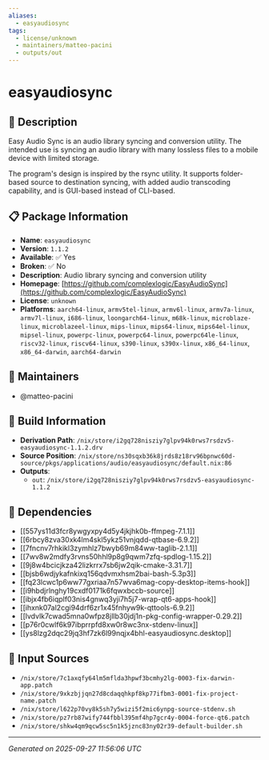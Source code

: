 ```yaml
---
aliases:
  - easyaudiosync
tags:
  - license/unknown
  - maintainers/matteo-pacini
  - outputs/out
---
```


# easyaudiosync

## 📝 Description

Easy Audio Sync is an audio library syncing and conversion utility.
The intended use is syncing an audio library with many lossless files to a mobile device
with limited storage.

The program's design is inspired by the rsync utility. It supports folder-based
source to destination syncing, with added audio transcoding capability, and is
GUI-based instead of CLI-based.


## 📋 Package Information

- **Name**: `easyaudiosync`
- **Version**: `1.1.2`
- **Available**: ✅ Yes
- **Broken**: ✅ No
- **Description**: Audio library syncing and conversion utility
- **Homepage**: [https://github.com/complexlogic/EasyAudioSync](https://github.com/complexlogic/EasyAudioSync)
- **License**: `unknown`
- **Platforms**: `aarch64-linux`, `armv5tel-linux`, `armv6l-linux`, `armv7a-linux`, `armv7l-linux`, `i686-linux`, `loongarch64-linux`, `m68k-linux`, `microblaze-linux`, `microblazeel-linux`, `mips-linux`, `mips64-linux`, `mips64el-linux`, `mipsel-linux`, `powerpc-linux`, `powerpc64-linux`, `powerpc64le-linux`, `riscv32-linux`, `riscv64-linux`, `s390-linux`, `s390x-linux`, `x86_64-linux`, `x86_64-darwin`, `aarch64-darwin`
## 👥 Maintainers

- @matteo-pacini


## 🔧 Build Information

- **Derivation Path**: `/nix/store/i2gq728nisziy7glpv94k0rws7rsdzv5-easyaudiosync-1.1.2.drv`
- **Source Position**: `/nix/store/ns30sqxb36k8jrds8z18rv96bpnwc60d-source/pkgs/applications/audio/easyaudiosync/default.nix:86`
- **Outputs**:
  - `out`:  `/nix/store/i2gq728nisziy7glpv94k0rws7rsdzv5-easyaudiosync-1.1.2`

## 🔗 Dependencies

- [[557ys11d3fcr8ywgyxpy4d5y4jkjhk0b-ffmpeg-7.1.1]]
- [[6rbcy8zva30xk4lm4skl5ykz51vnjqdd-qtbase-6.9.2]]
- [[7fncnv7rhkikl3zymhlz7bwyb69m84ww-taglib-2.1.1]]
- [[7wv8w2mdfy3rvns50hhl9p8g9qwm7zfq-spdlog-1.15.2]]
- [[9j8w4bcicjkza42lizkrrx7sb6jw2qik-cmake-3.31.7]]
- [[bjsb6wdjykafnkixq156qdvmxhsm2bai-bash-5.3p3]]
- [[fq23lcwc1p6ww77gxriaa7n57wva6mag-copy-desktop-items-hook]]
- [[i9hbdjrlnghy19cxdf0171k6fqwxbccb-source]]
- [[ibjx4fb6iqplf03nis4gnwq3yji7h5j7-wrap-qt6-apps-hook]]
- [[ihxnk07al2cgi94drf6zr1x45fnhyw9k-qttools-6.9.2]]
- [[lvdvlk7cwad5mna0wfpz8jllb30jdj1n-pkg-config-wrapper-0.29.2]]
- [[p76r0cwlf6k97ibprrpfd8xw0r8wc3nx-stdenv-linux]]
- [[ys8lzg2dqc29jq3hf7zk6l99nqjx4bhl-easyaudiosync.desktop]]

## 📁 Input Sources

- `/nix/store/7c1axqfy64lm5mflda3hpwf3bcmhy2lg-0003-fix-darwin-app.patch`
- `/nix/store/9xkzbjjqn27d8cdaqqhkpf8kp77ifbm3-0001-fix-project-name.patch`
- `/nix/store/l622p70vy8k5sh7y5wizi5f2mic6ynpg-source-stdenv.sh`
- `/nix/store/pz7rb87wify744fbbl395mf4hp7gcr4y-0004-force-qt6.patch`
- `/nix/store/shkw4qm9qcw5sc5n1k5jznc83ny02r39-default-builder.sh`

---
*Generated on 2025-09-27 11:56:06 UTC*
